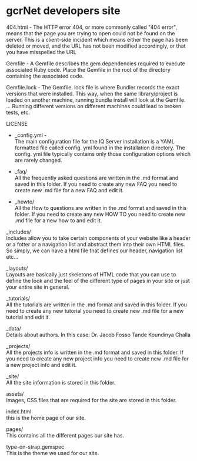 # gcrNet developers site

404.html -
The HTTP error 404, or more commonly called "404 error", means that the page you are trying to open could not be found on the server. This is a client-side incident which means either the page has been deleted or moved, and the URL has not been modified accordingly, or that you have misspelled the URL    

Gemfile -
A Gemfile describes the gem dependencies required to execute associated Ruby code. Place the Gemfile in the root of the directory containing the associated code.

Gemfile.lock -
The Gemfile. lock file is where Bundler records the exact versions that were installed. This way, when the same library/project is loaded on another machine, running bundle install will look at the Gemfile. ... Running different versions on different machines could lead to broken tests, etc.

LICENSE 

* _config.yml - <br>
The main configuration file for the IQ Server installation is a YAML formatted file called config. yml found in the installation directory. The config. yml file typically contains only those configuration options which are rarely changed.            
* _faq/ <br>
All the frequently asked questions are written in the .md format and saved in this folder.
If you need to create any new FAQ you need to create new .md file for a new FAQ and edit it. 

* _howto/ <br>
All the How to questions are written in the .md format and saved in this folder.
If you need to create any new HOW TO you need to create new .md file for a new how to and edit it. 

_includes/ <br>
Includes allow you to take certain components of your website like a header or a fotter or a navigation list and abstract them into their own HTML files.
So simply, we can have a html file that defines our header, navigation list etc...

_layouts/ <br>
Layouts are basically just skeletons of HTML code that you can use to define the look and the feel of the different type of pages in your site or just your entire site in general.

_tutorials/ <br>
All the tutorials are written in the .md format and saved in this folder.
If you need to create any new tutorial you need to create new .md file for a new tutorial and edit it. 

_data/  <br>
Details about authors.
In this case:
Dr. Jacob Fosso Tande
Koundinya Challa

_projects/ <br>
All the projects info is written in the .md format and saved in this folder.
If you need to create any new project info you need to create new .md file for a new project info and edit it. 
                   
_site/ <br>
All the site information is stored in this folder.

assets/ <br>
Images, CSS files that are required for the site are stored in this folder.

index.html<br>
this is the home page of our site.

pages/<br>
This contains all the different pages our site has.

type-on-strap.gemspec <br>
This is the theme we used for our site.


